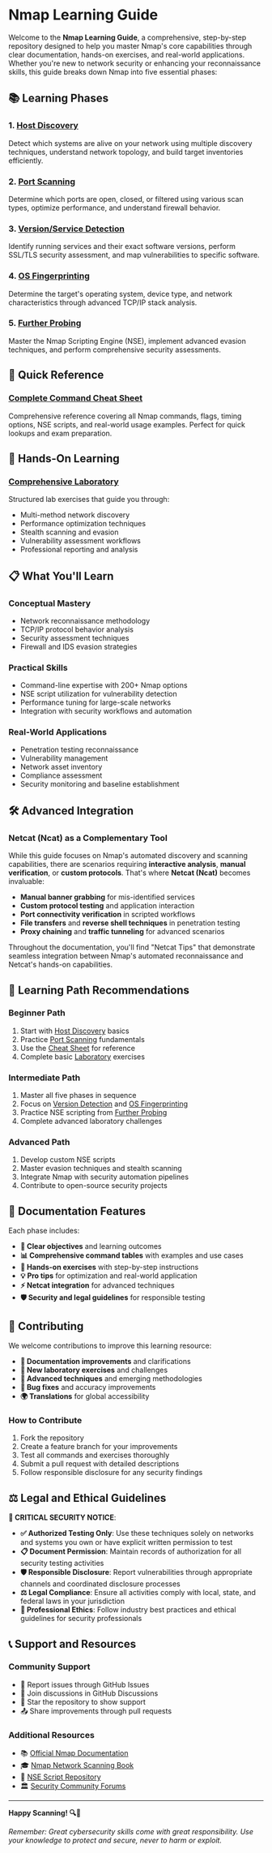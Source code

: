 # Nmap Learning Guide

Welcome to the **Nmap Learning Guide**, a comprehensive, step-by-step repository designed to help you master Nmap's core capabilities through clear documentation, hands-on exercises, and real-world applications. Whether you're new to network security or enhancing your reconnaissance skills, this guide breaks down Nmap into five essential phases:

## 📚 Learning Phases

### 1. **[Host Discovery](docs/host_discovery.md)**  
   Detect which systems are alive on your network using multiple discovery techniques, understand network topology, and build target inventories efficiently.

### 2. **[Port Scanning](docs/port_scanning.md)**  
   Determine which ports are open, closed, or filtered using various scan types, optimize performance, and understand firewall behavior.

### 3. **[Version/Service Detection](docs/version_service_detection.md)**  
   Identify running services and their exact software versions, perform SSL/TLS security assessment, and map vulnerabilities to specific software.

### 4. **[OS Fingerprinting](docs/os_fingerprinting.md)**  
   Determine the target's operating system, device type, and network characteristics through advanced TCP/IP stack analysis.

### 5. **[Further Probing](docs/further_probing.md)**  
   Master the Nmap Scripting Engine (NSE), implement advanced evasion techniques, and perform comprehensive security assessments.

## 🔧 Quick Reference

### **[Complete Command Cheat Sheet](docs/cheat_sheet.md)**
Comprehensive reference covering all Nmap commands, flags, timing options, NSE scripts, and real-world usage examples. Perfect for quick lookups and exam preparation.

## 🧪 Hands-On Learning

### **[Comprehensive Laboratory](labs/comprehensive_lab.md)**
Structured lab exercises that guide you through:
- Multi-method network discovery
- Performance optimization techniques  
- Stealth scanning and evasion
- Vulnerability assessment workflows
- Professional reporting and analysis

## 📋 What You'll Learn

### **Conceptual Mastery**
- Network reconnaissance methodology
- TCP/IP protocol behavior analysis
- Security assessment techniques
- Firewall and IDS evasion strategies

### **Practical Skills**  
- Command-line expertise with 200+ Nmap options
- NSE script utilization for vulnerability detection
- Performance tuning for large-scale networks
- Integration with security workflows and automation

### **Real-World Applications**
- Penetration testing reconnaissance
- Vulnerability management
- Network asset inventory
- Compliance assessment
- Security monitoring and baseline establishment

## 🛠️ Advanced Integration

### **Netcat (Ncat) as a Complementary Tool**

While this guide focuses on Nmap's automated discovery and scanning capabilities, there are scenarios requiring **interactive analysis**, **manual verification**, or **custom protocols**. That's where **Netcat (Ncat)** becomes invaluable:

- **Manual banner grabbing** for mis-identified services
- **Custom protocol testing** and application interaction  
- **Port connectivity verification** in scripted workflows
- **File transfers** and **reverse shell techniques** in penetration testing
- **Proxy chaining** and **traffic tunneling** for advanced scenarios

Throughout the documentation, you'll find "Netcat Tips" that demonstrate seamless integration between Nmap's automated reconnaissance and Netcat's hands-on capabilities.

## 🎯 Learning Path Recommendations

### **Beginner Path**
1. Start with [Host Discovery](docs/host_discovery.md) basics
2. Practice [Port Scanning](docs/port_scanning.md) fundamentals  
3. Use the [Cheat Sheet](docs/cheat_sheet.md) for reference
4. Complete basic [Laboratory](labs/comprehensive_lab.md) exercises

### **Intermediate Path**
1. Master all five phases in sequence
2. Focus on [Version Detection](docs/version_service_detection.md) and [OS Fingerprinting](docs/os_fingerprinting.md)
3. Practice NSE scripting from [Further Probing](docs/further_probing.md)
4. Complete advanced laboratory challenges

### **Advanced Path** 
1. Develop custom NSE scripts
2. Master evasion techniques and stealth scanning
3. Integrate Nmap with security automation pipelines
4. Contribute to open-source security projects

## 📖 Documentation Features

Each phase includes:
- **🎯 Clear objectives** and learning outcomes
- **📊 Comprehensive command tables** with examples and use cases
- **🔬 Hands-on exercises** with step-by-step instructions
- **💡 Pro tips** for optimization and real-world application
- **⚡ Netcat integration** for advanced techniques
- **🛡️ Security and legal guidelines** for responsible testing

## 🤝 Contributing

We welcome contributions to improve this learning resource:

- **📝 Documentation improvements** and clarifications
- **🧪 New laboratory exercises** and challenges  
- **🔧 Advanced techniques** and emerging methodologies
- **🐛 Bug fixes** and accuracy improvements
- **🌍 Translations** for global accessibility

### How to Contribute
1. Fork the repository
2. Create a feature branch for your improvements  
3. Test all commands and exercises thoroughly
4. Submit a pull request with detailed descriptions
5. Follow responsible disclosure for any security findings

## ⚖️ Legal and Ethical Guidelines

**🚨 CRITICAL SECURITY NOTICE**: 

- **✅ Authorized Testing Only**: Use these techniques solely on networks and systems you own or have explicit written permission to test
- **📋 Document Permission**: Maintain records of authorization for all security testing activities
- **🛡️ Responsible Disclosure**: Report vulnerabilities through appropriate channels and coordinated disclosure processes
- **⚖️ Legal Compliance**: Ensure all activities comply with local, state, and federal laws in your jurisdiction
- **🤝 Professional Ethics**: Follow industry best practices and ethical guidelines for security professionals

## 📞 Support and Resources

### **Community Support**
- 🐛 Report issues through GitHub Issues
- 💬 Join discussions in GitHub Discussions  
- 🌟 Star the repository to show support
- 📤 Share improvements through pull requests

### **Additional Resources**
- 📚 [Official Nmap Documentation](https://nmap.org/docs.html)
- 🎓 [Nmap Network Scanning Book](https://nmap.org/book/)
- 🔧 [NSE Script Repository](https://nmap.org/nsedoc/)
- 🏛️ [Security Community Forums](https://seclists.org/)

---

**Happy Scanning! 🔍🔐**

*Remember: Great cybersecurity skills come with great responsibility. Use your knowledge to protect and secure, never to harm or exploit.*
